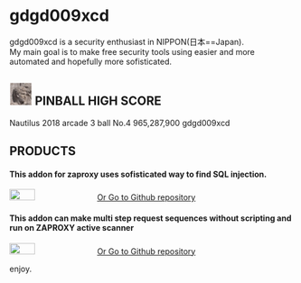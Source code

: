 # gdgd009xcd
gdgd009xcd is a security enthusiast in NIPPON(日本==Japan). <BR>My main goal is  to make free security tools using easier and more automated and hopefully more sofisticated.


## <IMG SRC="assets/images/handsome2.png" width="40" height="40">  PINBALL HIGH SCORE 
Nautilus 2018 arcade 3 ball
No.4 965,287,900 gdgd009xcd<BR>


## PRODUCTS
#### This addon for zaproxy uses sofisticated way to find SQL injection.
<A class="setfont_archtect center_inlineblock" HREF="https://gdgd009xcd.github.io/CustomActiveScanForZAP"><IMG SRC="https://repository-images.githubusercontent.com/292251329/2604c624-d079-4b12-a7ac-75105a4e9a69" width="30%" height="30%"></A>
<A class="setfont_archtect center_inlineblock" HREF="https://github.com/gdgd009xcd/CustomActiveScanForZAP"> Or Go to Github repository</A>

#### This addon can make multi step request sequences without scripting and run on ZAPROXY active scanner
<A class="setfont_archtect center_inlineblock"   HREF="https://gdgd009xcd.github.io/RequestRecorder/"><IMG SRC="https://repository-images.githubusercontent.com/276077630/1d728b49-c07a-4d39-a8c0-00447e67475b" width="30%" height="30%"></A>
<A class="setfont_archtect center_inlineblock" HREF="https://github.com/gdgd009xcd/RequestRecorder"> Or Go to Github repository</A>

enjoy.
